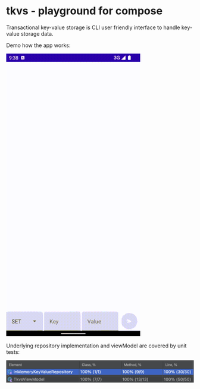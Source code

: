 # tkvs - playground for compose
Transactional key-value storage is CLI user friendly interface to handle key-value storage data.

Demo how the app works:

![](https://github.com/dryaz/tkvs/blob/main/Demo.gif)

Underlying repository implementation and viewModel are covered by unit tests:

![](https://github.com/dryaz/tkvs/blob/main/coverage.png)
